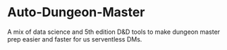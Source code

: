 # Auto-Dungeon-Master
A mix of data science and 5th edition D&amp;D tools to make dungeon master prep easier and faster for us serventless DMs.

